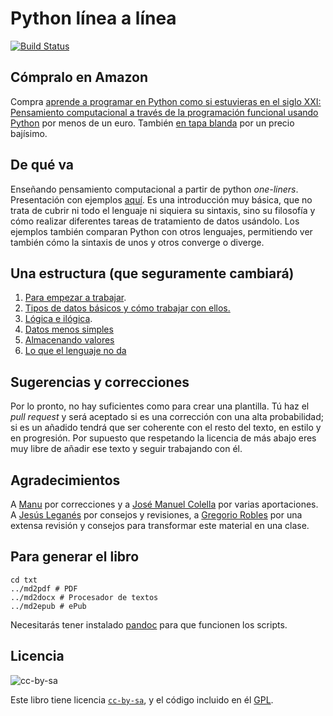# Python línea a línea

[![Build Status](https://travis-ci.org/JJ/1line-py.svg?branch=master)](https://travis-ci.org/JJ/1line-py)

## Cómpralo en Amazon

Compra
[aprende a programar en Python como si estuvieras en el siglo XXI: Pensamiento computacional a través de la programación funcional usando Python](http://amzn.to/2t1gKt7) por
menos de un euro. También [en tapa blanda](http://amzn.to/2sCZKu8) por
un precio bajísimo. 

## De qué va

Enseñando pensamiento computacional a partir de python
*one-liners*. Presentación con ejemplos [aquí](preso/). Es una
introducción muy básica, que no trata de cubrir ni todo el lenguaje ni
siquiera su sintaxis, sino su filosofía y cómo realizar diferentes
tareas de tratamiento de datos usándolo. Los ejemplos también comparan
Python con otros lenguajes, permitiendo ver también cómo la sintaxis
de unos y otros converge o diverge. 

## Una estructura (que seguramente cambiará)

1. [Para empezar a trabajar](txt/01.empezar.md).
2. [Tipos de datos básicos y cómo trabajar con ellos.](txt/02.datos.md)
3. [Lógica e ilógica](txt/03.logica.md).
4. [Datos menos simples](txt/04.componiendo.md)
5. [Almacenando valores](txt/05.identificando.md)
6. [Lo que el lenguaje no da](txt/06.sinpilas.md)

## Sugerencias y correcciones

Por lo pronto, no hay suficientes como para crear una plantilla. Tú
haz el *pull request* y será aceptado si es una corrección con una
alta probabilidad; si es un añadido tendrá que ser coherente con el
resto del texto, en estilo y en progresión. Por supuesto que
respetando la licencia de más abajo eres muy libre de añadir ese texto
y seguir trabajando con él.

## Agradecimientos

A [Manu](https://github.com/Makova) por
correcciones y a [José Manuel Colella](https://github.com/josecolella)
por varias aportaciones.
A [Jesús Leganés](https://github.com/piranna) por
consejos y revisiones,
a [Gregorio Robles](https://github.com/gregoriorobles) por una extensa
revisión y consejos para transformar este material en una clase. 

## Para generar el libro

```
cd txt
../md2pdf # PDF
../md2docx # Procesador de textos
../md2epub # ePub
```

Necesitarás tener instalado [pandoc](http://pandoc.org) para que
funcionen los scripts. 

## Licencia

![cc-by-sa](https://i.creativecommons.org/l/by-sa/3.0/es/88x31.png)

Este libro tiene
licencia
[`cc-by-sa`](https://creativecommons.org/licenses/by-sa/3.0/es/), y el
código incluido en él [GPL](LICENSE).
